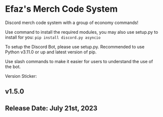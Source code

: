# Efaz's Merch Code System
Discord merch code system with a group of economy commands!

Use command to install the required modules, you may also use setup.py to install for you:
`pip install discord.py asyncio`

To setup the Discord Bot, please use setup.py.
Recommended to use Python v3.11.0 or up and latest version of pip.

Use slash commands to make it easier for users to understand the use of the bot.

Version Sticker:
## v1.5.0
## Release Date: July 21st, 2023
